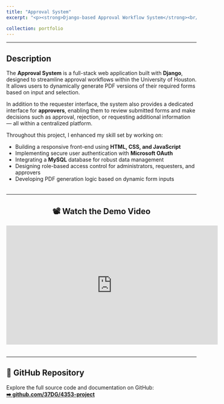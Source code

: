 ```yaml
---
title: "Approval System"
excerpt: "<p><strong>Django-based Approval Workflow System</strong><br/>An intuitive platform for dynamic form submission and approval — with role-based access, PDF generation, and Microsoft OAuth integration.</p><a href='https://youtu.be/yQ2K8-CZ75A' target='_blank'><img src='https://img.youtube.com/vi/yQ2K8-CZ75A/0.jpg' alt='Watch the video' width='100%' style='border-radius: 6px; box-shadow: 0 2px 8px rgba(0,0,0,0.1); margin-top: 6px; display: block;'></a><div style='text-align:center; font-size: 0.9rem; margin-top: 4px;'>▶ Click to Watch Demo</div>"

collection: portfolio
---
```

-----------------------
<div style="margin-bottom: 2rem;">
  <h2>Description</h2>
  <p>
    The <strong>Approval System</strong> is a full-stack web application built with <strong>Django</strong>, designed to streamline approval workflows within the University of Houston. It allows users to dynamically generate PDF versions of their required forms based on input and selection.
  </p>
  <p>
    In addition to the requester interface, the system also provides a dedicated interface for <strong>approvers</strong>, enabling them to review submitted forms and make decisions such as approval, rejection, or requesting additional information — all within a centralized platform.
  </p>
  <p>
    Throughout this project, I enhanced my skill set by working on:
  </p>
  <ul>
    <li>Building a responsive front-end using <strong>HTML, CSS, and JavaScript</strong></li>
    <li>Implementing secure user authentication with <strong>Microsoft OAuth</strong></li>
    <li>Integrating a <strong>MySQL</strong> database for robust data management</li>
    <li>Designing role-based access control for administrators, requesters, and approvers</li>
    <li>Developing PDF generation logic based on dynamic form inputs</li>
  </ul>
</div>


-----------------------

<div style="margin-bottom: 2rem; text-align: center;">
  <h2>📽 Watch the Demo Video</h2>
  <iframe width="560" height="315" 
    src="https://www.youtube.com/embed/yQ2K8-CZ75A?start=1" 
    title="Approval System Demo" frameborder="0"
    allow="accelerometer; autoplay; clipboard-write; encrypted-media; gyroscope; picture-in-picture; web-share"
    referrerpolicy="strict-origin-when-cross-origin" allowfullscreen></iframe>
</div>

-------------------------

<div style="margin-bottom: 2rem;">
  <h2>📂 GitHub Repository</h2>
  <p>
    Explore the full source code and documentation on GitHub:<br/>
    <a href="https://github.com/37DG/4353-project" target="_blank">
      <strong>➡️ github.com/37DG/4353-project</strong>
    </a>
  </p>
</div>
